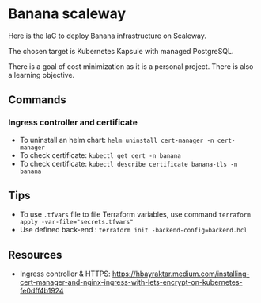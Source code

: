 # Banana scaleway

Here is the IaC to deploy Banana infrastructure on Scaleway.

The chosen target is Kubernetes Kapsule with managed PostgreSQL.

There is a goal of cost minimization as it is a personal project. There is also a learning objective.

## Commands
### Ingress controller and certificate
- To uninstall an helm chart: `helm uninstall cert-manager -n cert-manager`
- To check certificate: `kubectl get cert -n banana`
- To check certificate: `kubectl describe certificate banana-tls -n banana`

## Tips
- To use `.tfvars` file to file Terraform variables, use command `terraform apply -var-file="secrets.tfvars"`
- Use defined back-end : `terraform init -backend-config=backend.hcl`

## Resources
- Ingress controller & HTTPS: https://hbayraktar.medium.com/installing-cert-manager-and-nginx-ingress-with-lets-encrypt-on-kubernetes-fe0dff4b1924